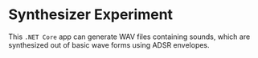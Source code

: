 # Synthesizer Experiment

This `.NET Core` app can generate WAV files containing sounds, which are synthesized out of basic wave forms using ADSR envelopes.
